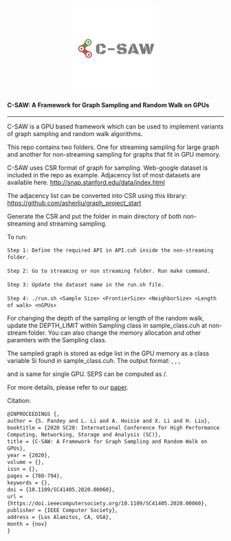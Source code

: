 <!-- start: header -->
<p align="center">
  <a href="https://github.com/concept-inversion/C-SAW"><img src="/images/C-SAW1_modified.png"></a>
</p>
<!-- end: header -->

#### C-SAW: A Framework for Graph Sampling and Random Walk on GPUs
---
C-SAW is a GPU based framework which can be used to implement variants of graph sampling and random walk algorithms. 

This repo contains two folders. One for streaming sampling for large graph and another for non-streaming sampling for graphs that fit in GPU memory. 


C-SAW uses CSR format of graph for sampling. Web-google dataset is included in the repo as example. Adjacency list of most datasets are available here.
http://snap.stanford.edu/data/index.html

The adjacency list can be converted into CSR using this library:
https://github.com/asherliu/graph_project_start



Generate the CSR and put the folder in main directory of both non-streaming and streaming sampling.

To run:
   
    Step 1: Define the required API in API.cuh inside the non-streaming folder.
 
    Step 2: Go to streaming or non streaming folder. Run make command.
    
    Step 3: Update the dataset name in the run.sh file.

    Step 4: ./run.sh <Sample Size> <FrontierSize> <NeighborSize> <Length of walk> <nGPUs> 

For changing the depth of the sampling or length of the random walk, update the DEPTH_LIMIT within Sampling class in sample_class.cuh at non-stream folder. You can also change the memory allocation and other paramters with the Sampling class.

The sampled graph is stored as edge list in the GPU memory as a class variable Si found in sample_class.cuh. The output format:
<Edges sampled>, <dataset name>, <min-time>, <max-time>

<min-time> and <max-time> is same for single GPU. SEPS can be computed as <Edges sampled>/<max-time>.


For more details, please refer to our [paper](https://arxiv.org/abs/2009.09103).

Citation:

```
@INPROCEEDINGS {,
author = {S. Pandey and L. Li and A. Hoisie and X. Li and H. Liu},
booktitle = {2020 SC20: International Conference for High Performance Computing, Networking, Storage and Analysis (SC)},
title = {C-SAW: A Framework for Graph Sampling and Random Walk on GPUs},
year = {2020},
volume = {},
issn = {},
pages = {780-794},
keywords = {},
doi = {10.1109/SC41405.2020.00060},
url = {https://doi.ieeecomputersociety.org/10.1109/SC41405.2020.00060},
publisher = {IEEE Computer Society},
address = {Los Alamitos, CA, USA},
month = {nov}
}
```
